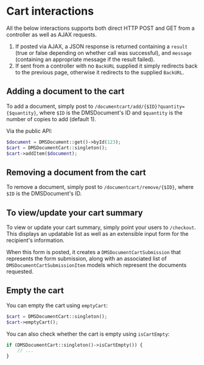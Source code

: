 # Cart interactions

All the below interactions supports both direct HTTP POST and GET from a controller as well as AJAX requests.

1. If posted via AJAX, a JSON response is returned containing a `result` (true or false depending on whether call was successful),
and `message` (containing an appropriate message if the result failed).
2. If sent from a controller with no `BackURL` supplied it simply redirects back to the previous page, otherwise it redirects to the supplied `BackURL`.

## Adding a document to the cart

To add a document, simply post to `/documentcart/add/{$ID}?quantity={$quantity}`, where `$ID` is the DMSDocument's ID
and `$quantity` is the number of copies to add (default 1).

Via the public API:

```php
$document = DMSDocument::get()->byId(123);
$cart = DMSDocumentCart::singleton();
$cart->addItem($document);
```

## Removing a document from the cart

To remove a document, simply post to `/documentcart/remove/{$ID}`, where `$ID` is the DMSDocument's ID.

## To view/update your cart summary

To view or update your cart summary, simply point your users to `/checkout`. This displays an updatable list as well as
an extensible input form for the recipient's information.

When this form is posted, it creates a `DMSDocumentCartSubmission` that represents the form submission, along with an associated list of `DMSDocumentCartSubmissionItem` models which represent the documents requested.

## Empty the cart

You can empty the cart using `emptyCart`:

```php
$cart = DMSDocumentCart::singleton();
$cart->emptyCart();
```

You can also check whether the cart is empty using `isCartEmpty`:

```php
if (DMSDocumentCart::singleton()->isCartEmpty()) {
    // ...
}
```
